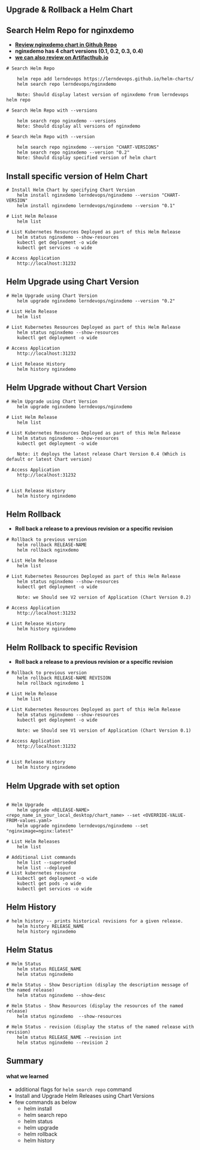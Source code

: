 ## Upgrade & Rollback a Helm Chart

## Search Helm Repo for nginxdemo

   -  **[Review nginxdemo chart in Github Repo](https://github.com/lerndevops/helm-charts/tree/main/packages)**
   -  **nginxdemo has 4 chart versions (0.1, 0.2, 0.3, 0.4)**
   -  **[we can also review on Artifacthub.io](https://artifacthub.io/packages/helm/sample-helm-charts/nginxdemo)**


```t
# Search Helm Repo

    helm repo add lerndevops https://lerndevops.github.io/helm-charts/
    helm search repo lerndevops/nginxdemo

    Note: Should display latest version of nginxdemo from lerndevops helm repo

# Search Helm Repo with --versions

    helm search repo nginxdemo --versions
    Note: Should display all versions of nginxdemo

# Search Helm Repo with --version

    helm search repo nginxdemo --version "CHART-VERSIONS"
    helm search repo nginxdemo --version "0.2"
    Note: Should display specified version of helm chart 
```

## Install specific version of Helm Chart

```t
# Install Helm Chart by specifying Chart Version
    helm install nginxdemo lerndevops/nginxdemo --version "CHART-VERSION"
    helm install nginxdemo lerndevops/nginxdemo --version "0.1"

# List Helm Release
    helm list 

# List Kubernetes Resources Deployed as part of this Helm Release
    helm status nginxdemo --show-resources
    kubectl get deployment -o wide 
    kubectl get services -o wide

# Access Application
    http://localhost:31232
```

## Helm Upgrade using Chart Version

```t
# Helm Upgrade using Chart Version
    helm upgrade nginxdemo lerndevops/nginxdemo --version "0.2"

# List Helm Release
    helm list 

# List Kubernetes Resources Deployed as part of this Helm Release
    helm status nginxdemo --show-resources
    kubectl get deployment -o wide

# Access Application
    http://localhost:31232

# List Release History
    helm history nginxdemo
```

## Helm Upgrade without Chart Version

```t
# Helm Upgrade using Chart Version
    helm upgrade nginxdemo lerndevops/nginxdemo

# List Helm Release
    helm list 

# List Kubernetes Resources Deployed as part of this Helm Release
    helm status nginxdemo --show-resources
    kubectl get deployment -o wide 

    Note: it deploys the latest release Chart Version 0.4 (Which is default or latest Chart version)

# Access Application
    http://localhost:31232
    

# List Release History
    helm history nginxdemo 
```

## Helm Rollback

- **Roll back a release to a previous revision or a specific revision**

```t
# Rollback to previous version
    helm rollback RELEASE-NAME 
    helm rollback nginxdemo

# List Helm Release
    helm list 

# List Kubernetes Resources Deployed as part of this Helm Release
    helm status nginxdemo --show-resources
    kubectl get deployment -o wide  

    Note: we Should see V2 version of Application (Chart Version 0.2)

# Access Application
    http://localhost:31232

# List Release History
    helm history nginxdemo
```

## Helm Rollback to specific Revision

- **Roll back a release to a previous revision or a specific revision**

```t
# Rollback to previous version
    helm rollback RELEASE-NAME REVISION
    helm rollback nginxdemo 1

# List Helm Release
    helm list 

# List Kubernetes Resources Deployed as part of this Helm Release
    helm status nginxdemo --show-resources
    kubectl get deployment -o wide

    Note: we Should see V1 version of Application (Chart Version 0.1)

# Access Application
    http://localhost:31232


# List Release History
    helm history nginxdemo
```

## Helm Upgrade with set option

```t

# Helm Upgrade
    helm upgrade <RELEASE-NAME> <repo_name_in_your_local_desktop/chart_name> --set <OVERRIDE-VALUE-FROM-values.yaml>
    helm upgrade nginxdemo lerndevops/nginxdemo --set "nginximage=nginx:latest"

# List Helm Releases
    helm list 

# Additional List commands
    helm list --superseded
    helm list --deployed
# List kubernetes resource 
    kubectl get deployment -o wide 
    kubectl get pods -o wide 
    kubectl get services -o wide 
```

## Helm History 
```t
# helm history -- prints historical revisions for a given release.
    helm history RELEASE_NAME
    helm history nginxdemo
```

## Helm Status
```t
# Helm Status
    helm status RELEASE_NAME
    helm status nginxdemo

# Helm Status - Show Description (display the description message of the named release)
    helm status nginxdemo --show-desc    

# Helm Status - Show Resources (display the resources of the named release)
    helm status nginxdemo  --show-resources   

# Helm Status - revision (display the status of the named release with revision)
    helm status RELEASE_NAME --revision int
    helm status nginxdemo --revision 2

```

## Summary 
#### what we learned 
- additional flags for `helm search repo` command
- Install and Upgrade Helm Releases using Chart Versions
- few commands as below 
   - helm install
   - helm search repo
   - helm status
   - helm upgrade
   - helm rollback
   - helm history